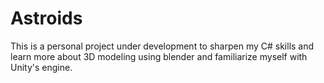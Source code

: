# Astroids
This is a personal project under development to sharpen my C# skills and learn more about 3D modeling using blender and familiarize myself with Unity's engine.
